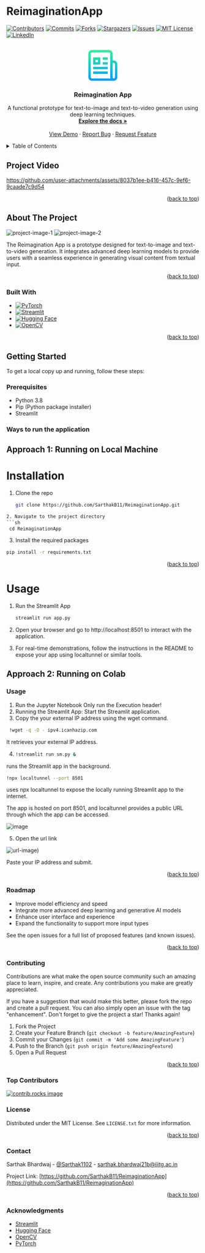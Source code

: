 # ReimaginationApp
<a id="readme-top"></a>

<!-- PROJECT SHIELDS -->
[![Contributors](https://img.shields.io/github/contributors/SarthakB11/ReimaginationApp.svg?style=for-the-badge)](https://github.com/SarthakB11/ReimaginationApp/graphs/contributors)
[![Commits](https://img.shields.io/github/commit-activity/m/SarthakB11/ReimaginationApp.svg?style=for-the-badge)](https://github.com/SarthakB11/ReimaginationApp/commits/main)
[![Forks](https://img.shields.io/github/forks/SarthakB11/ReimaginationApp.svg?style=for-the-badge)](https://github.com/SarthakB11/ReimaginationApp/network/members)
[![Stargazers](https://img.shields.io/github/stars/SarthakB11/ReimaginationApp.svg?style=for-the-badge)](https://github.com/SarthakB11/ReimaginationApp/stargazers)
[![Issues](https://img.shields.io/github/issues/SarthakB11/ReimaginationApp.svg?style=for-the-badge)](https://github.com/SarthakB11/ReimaginationApp/issues)
[![MIT License](https://img.shields.io/github/license/SarthakB11/ReimaginationApp.svg?style=for-the-badge)](https://github.com/SarthakB11/ReimaginationApp/blob/master/LICENSE.txt)
[![LinkedIn](https://img.shields.io/badge/-LinkedIn-black.svg?style=for-the-badge&logo=linkedin&colorB=555)](https://linkedin.com/in/sarthakbhardwaj1102)

<!-- PROJECT LOGO -->
<br />
<div align="center">
  <a href="https://github.com/SarthakB11/ReimaginationApp">
    <img src="images/logo.png" alt="Logo" width="80" height="80">
  </a>

<h3 align="center">Reimagination App</h3>

  <p align="center">
    A functional prototype for text-to-image and text-to-video generation using deep learning techniques.
    <br />
    <a href="https://github.com/SarthakB11/ReimaginationApp"><strong>Explore the docs »</strong></a>
    <br />
    <br />
    <a href="https://github.com/SarthakB11/ReimaginationApp">View Demo</a>
    ·
    <a href="https://github.com/SarthakB11/ReimaginationApp/issues/new?labels=bug&template=bug-report---.md">Report Bug</a>
    ·
    <a href="https://github.com/SarthakB11/ReimaginationApp/issues/new?labels=enhancement&template=feature-request---.md">Request Feature</a>
  </p>
</div>

<!-- TABLE OF CONTENTS -->
<details>
  <summary>Table of Contents</summary>
  <ol>
    <li><a href="#project-video">Project Video</a></li>
    <li><a href="#about-the-project">About The Project</a></li>
    <li><a href="#built-with">Built With</a></li>
    <li><a href="#getting-started">Getting Started</a></li>
    <li><a href="#usage">Usage</a></li>
    <li><a href="#roadmap">Roadmap</a></li>
    <li><a href="#contributing">Contributing</a></li>
    <li><a href="#license">License</a></li>
    <li><a href="#contact">Contact</a></li>
    <li><a href="#acknowledgments">Acknowledgments</a></li>
    <li><a href="#references">References</a></li>
  </ol>
</details>

## Project Video

https://github.com/user-attachments/assets/8037b1ee-b416-457c-9ef6-9caade7c9d54

<p align="right">(<a href="#readme-top">back to top</a>)</p>

<!-- ABOUT THE PROJECT -->
## About The Project

![project-image-1](https://github.com/user-attachments/assets/2e84d356-448b-4960-aba3-68db8da96df0)
![project-image-2](https://github.com/user-attachments/assets/0eaa87dc-ddc8-4ff0-ad27-9e593920dfa8)

The Reimagination App is a prototype designed for text-to-image and text-to-video generation. It integrates advanced deep learning models to provide users with a seamless experience in generating visual content from textual input. 

<p align="right">(<a href="#readme-top">back to top</a>)</p>

### Built With

* [![PyTorch](https://img.shields.io/badge/PyTorch-EE4C2C?style=for-the-badge&logo=pytorch&logoColor=white)](https://pytorch.org/)<br>
* [![Streamlit](https://img.shields.io/badge/Streamlit-FF4B4B?style=for-the-badge&logo=streamlit&logoColor=white)](https://streamlit.io/)<br>
* [![Hugging Face](https://img.shields.io/badge/Hugging%20Face-FB3E3E?style=for-the-badge&logo=huggingface&logoColor=white)](https://huggingface.co/)<br>
* [![OpenCV](https://img.shields.io/badge/OpenCV-5C3EE8?style=for-the-badge&logo=opencv&logoColor=white)](https://opencv.org/)<br>

<p align="right">(<a href="#readme-top">back to top</a>)</p>

<!-- GETTING STARTED -->
## Getting Started

To get a local copy up and running, follow these steps:

### Prerequisites

* Python 3.8
* Pip (Python package installer)
* Streamlit
### Ways to run the application
## Approach 1: Running on Local Machine
# Installation

1. Clone the repo
   ```sh
   git clone https://github.com/SarthakB11/ReimaginationApp.git
  ```
2. Navigate to the project directory
  ```sh
   cd ReimaginationApp
  ```
3. Install the required packages
  ```sh
  pip install -r requirements.txt
  ```
<p align="right">(<a href="#readme-top">back to top</a>)</p> <!-- USAGE EXAMPLES -->

# Usage

1. Run the Streamlit App
   ```sh
   streamlit run app.py
   ```
2. Open your browser and go to http://localhost:8501 to interact with the application.

3. For real-time demonstrations, follow the instructions in the README to expose your app using localtunnel or similar tools.

## Approach 2: Running on Colab

### Usage
1. Run the Jupyter Notebook
   Only run the Execution header!
2. Running the Streamlit App: Start the Streamlit application.
3. Copy the your external IP address using the wget command.
  ```sh
   !wget -q -O - ipv4.icanhazip.com
  ```
 It retrieves your external IP address.
 
4. 
   ```sh
   !streamlit run sm.py &
   ```
runs the Streamlit app in the background.
```sh
!npx localtunnel --port 8501
```
uses npx localtunnel to expose the locally running Streamlit app to the internet. 

The app is hosted on port 8501, and localtunnel provides a public URL through which the app can be accessed.

![image](https://github.com/user-attachments/assets/cdb95a07-03c6-484d-8783-794a5b746e0c)

5. Open the url link
   
![url-image)](https://github.com/user-attachments/assets/d2155717-1c15-4dde-8b8c-b926f41ca8e7)

Paste your IP address and submit.

<p align="right">(<a href="#readme-top">back to top</a>)</p> <!-- ROADMAP -->

### Roadmap

- Improve model efficiency and speed
- Integrate more advanced deep learning and generative AI models
- Enhance user interface and experience
- Expand the functionality to support more input types

See the open issues for a full list of proposed features (and known issues).

<p align="right">(<a href="#readme-top">back to top</a>)</p>

<!-- CONTRIBUTING -->
### Contributing

Contributions are what make the open source community such an amazing place to learn, inspire, and create. Any contributions you make are greatly appreciated.

If you have a suggestion that would make this better, please fork the repo and create a pull request. You can also simply open an issue with the tag "enhancement". Don't forget to give the project a star! Thanks again!

1. Fork the Project
2. Create your Feature Branch (`git checkout -b feature/AmazingFeature`)
3. Commit your Changes (`git commit -m 'Add some AmazingFeature'`)
4. Push to the Branch (`git push origin feature/AmazingFeature`)
5. Open a Pull Request

<p align="right">(<a href="#readme-top">back to top</a>)</p>

### Top Contributors

<a href="https://github.com/SarthakB11/ReimaginationApp/graphs/contributors">
  <img src="https://contrib.rocks/image?repo=SarthakB11/ReimaginationApp" alt="contrib.rocks image" />
</a>

<!-- LICENSE -->
### License

Distributed under the MIT License. See `LICENSE.txt` for more information.

<p align="right">(<a href="#readme-top">back to top</a>)</p>

<!-- CONTACT -->
### Contact

Sarthak Bhardwaj - [@Sarthak1102](https://x.com/Sarthak1102) - sarthak.bhardwaj21b@iiitg.ac.in

Project Link: [https://github.com/SarthakB11/ReimaginationApp](https://github.com/SarthakB11/ReimaginationApp)

<p align="right">(<a href="#readme-top">back to top</a>)</p>

<!-- ACKNOWLEDGMENTS -->
### Acknowledgments

* [Streamlit](https://streamlit.io/)
* [Hugging Face](https://huggingface.co/)
* [OpenCV](https://opencv.org/)
* [PyTorch](https://pytorch.org/)
